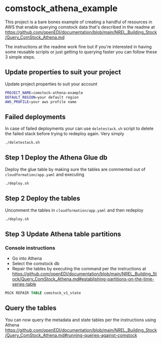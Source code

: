 # comstock_athena_example
This project is a bare bones example of creating a handful of resources in AWS that enable querying comstock data that's described in the readme at https://github.com/openEDI/documentation/blob/main/NREL_Building_Stock/Query_ComStock_Athena.md

The instructions at the readme work fine but if you're interested in having some reusable scripts or just getting to querying faster you can follow these 3 simple steps.

## Update properties to suit your project
Update project.properties to suit your account
```bash
PROJECT_NAME=comstock-athena-example
DEFAULT_REGION=your default region
AWS_PROFILE=your aws profile name
```

## Failed deployments
In case of failed deployments your can use ```deletestack.sh``` script to delete the failed stack before trying to redeploy again.  Very simply

```bash
./deletestack.sh
```

## Step 1 Deploy the Athena Glue db
Deploy the glue table by making sure the tables are commented out of ```cloudformation/app.yaml``` and executing

```bash
./deploy.sh
```

## Step 2 Deploy the tables
Uncomment the tables in ```cloudformation/app.yaml``` and then redeploy

```bash
./deploy.sh
```

## Step 3 Update Athena table partitions

### Console instructions
- Go into Athena
- Select the comstock db
- Repair the tables by executing the command per the instructions at https://github.com/openEDI/documentation/blob/main/NREL_Building_Stock/Query_ComStock_Athena.md#establishing-partitions-on-the-time-series-table

```sql
MSCK REPAIR TABLE comstock_v1_state
```

## Query the tables
You can now query the metadata and state tables per the instructions using Athena
https://github.com/openEDI/documentation/blob/main/NREL_Building_Stock/Query_ComStock_Athena.md#running-queries-against-comstock